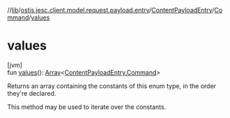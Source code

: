 //[lib](../../../../index.md)/[ostis.jesc.client.model.request.payload.entry](../../index.md)/[ContentPayloadEntry](../index.md)/[Command](index.md)/[values](values.md)

# values

[jvm]\
fun [values](values.md)(): [Array](https://kotlinlang.org/api/latest/jvm/stdlib/kotlin/-array/index.html)&lt;[ContentPayloadEntry.Command](index.md)&gt;

Returns an array containing the constants of this enum type, in the order they're declared.

This method may be used to iterate over the constants.
